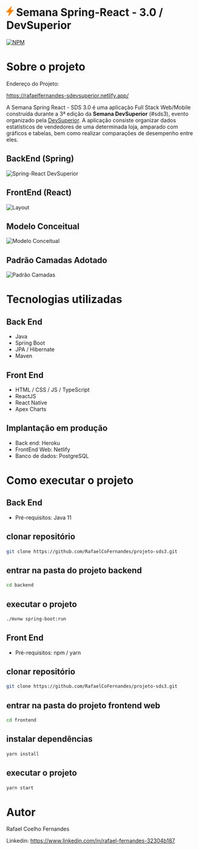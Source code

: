 # ![DevSuperior logo](https://raw.githubusercontent.com/devsuperior/bds-assets/main/ds/devsuperior-logo-small.png) Semana Spring-React - 3.0 / DevSuperior 

[![NPM](https://img.shields.io/npm/l/react)](https://github.com/RafaelCoFernandes/projeto-sds3/blob/master/LICENSE) 

# Sobre o projeto

Endereço do Projeto:

https://rafaelfernandes-sdevsuperior.netlify.app/

A Semana Spring React - SDS 3.0 é uma aplicação Full Stack Web/Mobile construída durante a 3ª edição da **Semana DevSuperior** (#sds3), evento organizado pela [DevSuperior](https://devsuperior.com "Site da DevSuperior").
A aplicação consiste organizar dados estatísticos de vendedores de uma determinada loja, amparado com gráficos e tabelas, bem como realizar comparações de desempenho entre eles.

## BackEnd (Spring)

![Spring-React DevSuperior](https://user-images.githubusercontent.com/81786010/133176519-c5054094-c3b0-4a02-8438-739e1689f41b.png)

## FrontEnd (React)

![Layout](https://user-images.githubusercontent.com/81786010/133176361-a598b9db-15e3-4f2e-a7ce-0de07b2d0e2c.png)

## Modelo Conceitual

![Modelo Conceitual](https://user-images.githubusercontent.com/81786010/133176643-ad753720-21d4-4d41-a7c5-68d5a929dc4a.png)

## Padrão Camadas Adotado

![Padrão Camadas](https://user-images.githubusercontent.com/81786010/133176633-1933e6ac-7a0b-4ab2-920e-4c9159934094.png)

# Tecnologias utilizadas
## Back End
- Java
- Spring Boot
- JPA / Hibernate
- Maven

## Front End
- HTML / CSS / JS / TypeScript
- ReactJS
- React Native
- Apex Charts

## Implantação em produção
- Back end: Heroku
- FrontEnd Web: Netlify
- Banco de dados: PostgreSQL

# Como executar o projeto

## Back End
- Pré-requisitos: 
Java 11

## clonar repositório
```bash
git clone https://github.com/RafaelCoFernandes/projeto-sds3.git
```
## entrar na pasta do projeto backend
```bash
cd backend
```
## executar o projeto
```bash
./mvnw spring-boot:run
```
## Front End
- Pré-requisitos:
npm / yarn
## clonar repositório
```bash
git clone https://github.com/RafaelCoFernandes/projeto-sds3.git
```
## entrar na pasta do projeto frontend web
```bash
cd frontend
```
## instalar dependências
```bash
yarn install
```
## executar o projeto
```bash
yarn start
```
# Autor

Rafael Coelho Fernandes

Linkedin: https://www.linkedin.com/in/rafael-fernandes-32304b187

